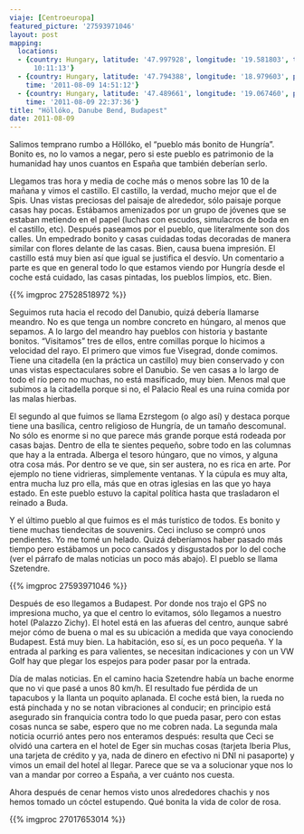 ```yaml
---
viaje: [Centroeuropa]
featured_picture: '27593971046'
layout: post
mapping:
  locations:
  - {country: Hungary, latitude: '47.997928', longitude: '19.581803', time: '2011-08-09
      10:11:13'}
  - {country: Hungary, latitude: '47.794388', longitude: '18.979603', place: Visegrad,
    time: '2011-08-09 14:51:12'}
  - {country: Hungary, latitude: '47.489661', longitude: '19.067460', place: Budapest,
    time: '2011-08-09 22:37:36'}
title: "Höllóko, Danube Bend, Budapest"
date: 2011-08-09
---
```

Salimos temprano rumbo a Höllóko, el “pueblo más bonito de Hungría”. Bonito es, no lo vamos a negar, pero si este pueblo es patrimonio de la humanidad hay unos cuantos en España que también deberían serlo.

Llegamos tras hora y media de coche más o menos sobre las 10 de la mañana y vimos el castillo. El castillo, la verdad, mucho mejor que el de Spis. Unas vistas preciosas del paisaje de alrededor, sólo paisaje porque casas hay pocas. Estábamos amenizados por un grupo de jóvenes que se estaban metiendo en el papel (luchas con escudos, simulacros de boda en el castillo, etc). Después paseamos por el pueblo, que literalmente son dos calles. Un empedrado bonito y casas cuidadas todas decoradas de manera similar con flores delante de las casas. Bien, causa buena impresión. El castillo está muy bien así que igual se justifica el desvío. Un comentario a parte es que en general todo lo que estamos viendo por Hungría desde el coche está cuidado, las casas pintadas, los pueblos limpios, etc. Bien.

{{% imgproc 27528518972 %}}

Seguimos ruta hacia el recodo del Danubio, quizá debería llamarse meandro. No es que tenga un nombre concreto en húngaro, al menos que sepamos. A lo largo del meandro hay pueblos con historia y bastante bonitos. “Visitamos” tres de ellos, entre comillas porque lo hicimos a velocidad del rayo. El primero que vimos fue Visegrad, donde comimos. Tiene una citadella (en la práctica un castillo) muy bien conservado y con unas vistas espectaculares sobre el Danubio. Se ven casas a lo largo de todo el río pero no muchas, no está masificado, muy bien. Menos mal que subimos a la citadella porque si no, el Palacio Real es una ruina comida por las malas hierbas.

El segundo al que fuimos se llama Ezrstegom (o algo así) y destaca porque tiene una basílica, centro religioso de Hungría, de un tamaño descomunal. No sólo es enorme si no que parece más grande porque está rodeada por casas bajas. Dentro de ella te sientes pequeño, sobre todo en las columnas que hay a la entrada. Alberga el tesoro húngaro, que no vimos, y alguna otra cosa más. Por dentro se ve que, sin ser austera, no es rica en arte. Por ejemplo no tiene vidrieras, simplemente ventanas. Y la cúpula es muy alta, entra mucha luz pro ella, más que en otras iglesias en las que yo haya estado. En este pueblo estuvo la capital política hasta que trasladaron el reinado a Buda.

Y el último pueblo al que fuimos es el más turístico de todos. Es bonito y tiene muchas tiendecitas de souvenirs. Ceci incluso se compró unos pendientes. Yo me tomé un helado. Quizá deberíamos haber pasado más tiempo pero estábamos un poco cansados y disgustados por lo del coche (ver el párrafo de malas noticias un poco más abajo). El pueblo se llama Szetendre.

{{% imgproc 27593971046 %}}

Después de eso llegamos a Budapest. Por donde nos trajo el GPS no impresiona mucho, ya que el centro lo evitamos, sólo llegamos a nuestro hotel (Palazzo Zichy). El hotel está en las afueras del centro, aunque sabré mejor cómo de buena o mal es su ubicación a medida que vaya conociendo Budapest. Está muy bien. La habitación, eso sí, es un poco pequeña. Y la entrada al parking es para valientes, se necesitan indicaciones y con un VW Golf hay que plegar los espejos para poder pasar por la entrada.

Día de malas noticias. En el camino hacia Szetendre había un bache enorme que no vi que pasé a unos 80 km/h. El resultado fue pérdida de un tapacubos y la llanta un poquito aplanada. El coche está bien, la rueda no está pinchada y no se notan vibraciones al conducir; en principio está asegurado sin franquicia contra todo lo que pueda pasar, pero con estas cosas nunca se sabe, espero que no me cobren nada. La segunda mala noticia ocurrió antes pero nos enteramos después: resulta que Ceci se olvidó una cartera en el hotel de Eger sin muchas cosas (tarjeta Iberia Plus, una tarjeta de crédito y ya, nada de dinero en efectivo ni DNI ni pasaporte) y vimos un email del hotel al llegar. Parece que se va a solucionar yque nos lo van a mandar por correo a España, a ver cuánto nos cuesta.

Ahora después de cenar hemos visto unos alrededores chachis y nos hemos tomado un cóctel estupendo. Qué bonita la vida de color de rosa.

{{% imgproc 27017653014 %}}